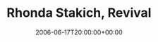 ---
templateKey: event
guid: 089344dc-6eab-11ea-99c5-002590d1d1b0
date: 2006-06-17T20:00:00+00:00
eventTime: '8pm'
title: Rhonda Stakich, Revival
artist: Rhonda Stakich
city: Toronto
venue: Revival
group: Tim Shia
guests: Gord Mowat
---